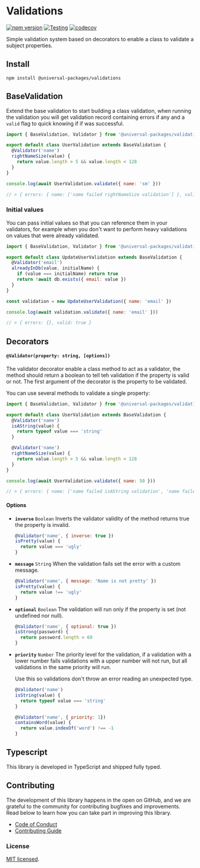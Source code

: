 # Validations

[![npm version](https://badge.fury.io/js/@universal-packages%2Fvalidations.svg)](https://www.npmjs.com/package/@universal-packages/validations)
[![Testing](https://github.com/universal-packages/universal-validations/actions/workflows/testing.yml/badge.svg)](https://github.com/universal-packages/universal-validations/actions/workflows/testing.yml)
[![codecov](https://codecov.io/gh/universal-packages/universal-validations/branch/main/graph/badge.svg?token=CXPJSN8IGL)](https://codecov.io/gh/universal-packages/universal-validations)

Simple validation system based on decorators to enable a class to validate a subject properties.

## Install

```shell
npm install @universal-packages/validations
```

## BaseValidation

Extend the base validation to start building a class validation, when running the validation you will get validation record containing errors if any and a `valid` flag to quick knowing if if was successful.

```js
import { BaseValidation, Validator } from '@universal-packages/validations'

export default class UserValidation extends BaseValidation {
  @Validator('name')
  rightNameSize(value) {
    return value.length > 5 && value.length < 128
  }
}

console.log(await UserValidation.validate({ name: 'sm' }))

// > { errors: { name: ['name failed rightNameSize validation'] }, valid: false }
```

### Initial values

You can pass initial values so that you can reference them in your validators, for example when you don't want to perform heavy validations on values that were already validated.

```js
import { BaseValidation, Validator } from '@universal-packages/validations'

export default class UpdateUserValidation extends BaseValidation {
  @Validator('email')
  alreadyInDb(value, initialName) {
    if (value === initialName) return true
    return !await db.exists({ email: value })
  }
}

const validation = new UpdateUserValidation({ name: 'email' })

console.log(await validation.validate({ name: 'email' }))

// > { errors: {}, valid: true }
```

## Decorators

#### **`@Validator(property: string, [options])`**

The validator decorator enable a class method to act as a validator, the method should return a boolean to tell teh validation if the property is valid or not. The first argument of the decorator is the property to be validated.

You can use several methods to validate a single property:

```js
import { BaseValidation, Validator } from '@universal-packages/validations'

export default class UserValidation extends BaseValidation {
  @Validator('name')
  isAString(value) {
    return typeof value === 'string'
  }

  @Validator('name')
  rightNameSize(value) {
    return value.length > 5 && value.length < 128
  }
}

console.log(await UserValidation.validate({ name: 50 }))

// > { errors: { name: ['name failed isAString validation', 'name failed rightNameSize validation'] }, valid: false }
```

#### Options

- **`inverse`** `Boolean`
  Inverts the validator validity of the method returns true the property is invalid.

  ```js
  @Validator('name', { inverse: true })
  isPretty(value) {
    return value === 'ugly'
  }
  ```

- **`message`** `String`
  When the validation fails set the error with a custom message.

  ```js
  @Validator('name', { message: 'Name is not pretty' })
  isPretty(value) {
    return value !== 'ugly'
  }
  ```

- **`optional`** `Boolean`
  The validation will run only if the property is set (not undefined nor null).

  ```js
  @Validator('name', { optional: true })
  isStrong(password) {
    return password.length > 69
  }
  ```

- **`priority`** `Number`
  The priority level for the validation, if a validation with a lower number fails validations with a upper number will not run, but all validations in the same priority will run.

  Use this so validations don't throw an error reading an unexpected type.

  ```js
  @Validator('name')
  isString(value) {
    return typeof value === 'string'
  }

  @Validator('name', { priority: 1})
  containsWord(value) {
    return value.indexOf('word') !== -1
  }
  ```

## Typescript

This library is developed in TypeScript and shipped fully typed.

## Contributing

The development of this library happens in the open on GitHub, and we are grateful to the community for contributing bugfixes and improvements. Read below to learn how you can take part in improving this library.

- [Code of Conduct](./CODE_OF_CONDUCT.md)
- [Contributing Guide](./CONTRIBUTING.md)

### License

[MIT licensed](./LICENSE).
